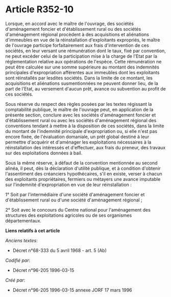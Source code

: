 # Article R352-10

Lorsque, en accord avec le maître de l'ouvrage, des sociétés d'aménagement foncier et d'établissement rural ou des sociétés
d'aménagement régional procèdent à des acquisitions et aliénations d'immeubles en vue de la réinstallation d'exploitants
expropriés, le maître de l'ouvrage participe forfaitairement aux frais d'intervention de ces sociétés, en leur versant une
rémunération dont le taux, fixé par convention, ne peut excéder celui de la participation mise à la charge de l'Etat par la
réglementation relative aux opérations de l'espèce. Cette rémunération ne peut être calculée sur une somme supérieure au
montant des indemnités principales d'expropriation afférentes aux immeubles dont les exploitants sont réinstallés par
lesdites sociétés. Dans la limite de ce montant, les acquisitions et aliénations susmentionnées ne peuvent donner lieu, de la
part de l'Etat, au versement d'aucun prêt, avance ou subvention au profit de ces sociétés.

Sous réserve du respect des règles posées par les textes régissant la comptabilité publique, le maître de l'ouvrage peut, en
application de la présente section, conclure avec les sociétés d'aménagement foncier et d'établissement rural ou avec les
sociétés d'aménagement régional des conventions tendant à mettre à la disposition de ces sociétés, dans la limite du montant
de l'indemnité principale d'expropriation ou, si elle n'est pas encore fixée, de l'évaluation domaniale, un prêt global
destiné à leur permettre d'acquérir et d'aménager les exploitations nécessaires à la réinstallation des intéressés et
d'effectuer, aux frais du preneur, des travaux sur des exploitations données à bail.

Sous la même réserve, à défaut de la convention mentionnée au second alinéa, il peut, dès la déclaration d'utilité publique,
et à condition d'obtenir l'assentiment des créanciers hypothécaires, s'il en existe, verser à chacun des exploitants
propriétaires, fermiers ou métayers une avance imputable sur l'indemnité d'expropriation en vue de leur réinstallation :

1° Soit par l'intermédiaire d'une société d'aménagement foncier et d'établissement rural ou d'une société d'aménagement
régional ;

2° Soit avec le concours du Centre national pour l'aménagement des structures des exploitations agricoles ou de ses
organismes départementaux.

**Liens relatifs à cet article**

_Anciens textes_:

  - Décret n°68-333 du 5 avril 1968 - art. 5 (Ab)

_Codifié par_:

  - Décret n°96-205 1996-03-15

_Créé par_:

  - Décret n°96-205 1996-03-15 annexe JORF 17 mars 1996
